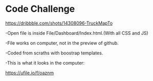 # Code Challenge
 https://dribbble.com/shots/14308096-TruckMapTo 
 
 -Open file is inside File/Dashboard/Index.html.(With all CSS and JS)
 
-File works on computer, not in the preview of github.

-Coded from scraths with boostrap templates.

-This is what it looks in the computer:

https://ufile.io/f/oaznm

